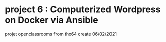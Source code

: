 # project 6 : Computerized Wordpress on Docker via Ansible
projet openclassrooms from thx64
create 06/02/2021
